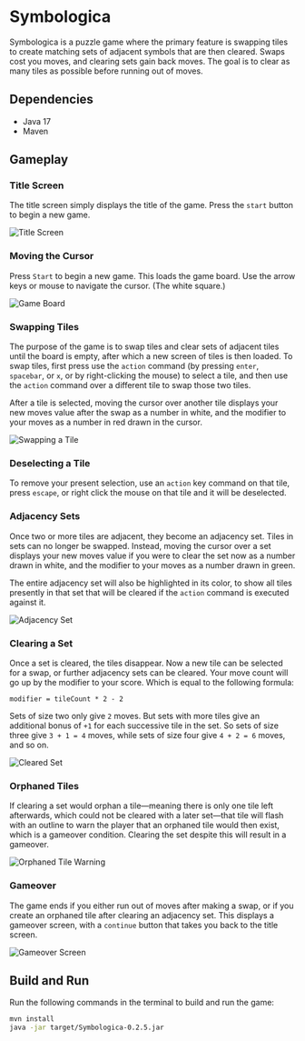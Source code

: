 # Symbologica

Symbologica is a puzzle game where the primary feature is swapping tiles to create matching sets of adjacent symbols that are then cleared. Swaps cost you moves, and clearing sets gain back moves. The goal is to clear as many tiles as possible before running out of moves.

## Dependencies

- Java 17
- Maven

## Gameplay

### Title Screen

The title screen simply displays the title of the game. Press the `start` button to begin a new game. 

![Title Screen](img/Symbologica_01-Title_Screen.png)


### Moving the Cursor

Press `Start` to begin a new game. This loads the game board. Use the arrow keys or mouse to navigate the cursor. (The white square.)

![Game Board](img/Symbologica_02-Game_Board.png)

### Swapping Tiles

The purpose of the game is to swap tiles and clear sets of adjacent tiles until the board is empty, after which a new screen of tiles is then loaded. To swap tiles, first press use the `action` command (by pressing `enter`, `spacebar`, or `x`, or by right-clicking the mouse) to select a tile, and then use the `action` command over a different tile to swap those two tiles.

After a tile is selected, moving the cursor over another tile displays your new moves value after the swap as a number in white, and the modifier to your moves as a number in red drawn in the cursor.


![Swapping a Tile](img/Symbologica_03-Swap_Target.png)

### Deselecting a Tile

To remove your present selection, use an `action` key command on that tile, press `escape`, or right click the mouse on that tile and it will be deselected.

### Adjacency Sets

Once two or more tiles are adjacent, they become an adjacency set. Tiles in sets can no longer be swapped. Instead, moving the cursor over a set displays your new moves value if you were to clear the set now as a number drawn in white, and the modifier to your moves as a number drawn in green.

The entire adjacency set will also be highlighted in its color, to show all tiles presently in that set that will be cleared if the `action` command is executed against it.

![Adjacency Set](img/Symbologica_04-Adjacency_Set.png)

### Clearing a Set

Once a set is cleared, the tiles disappear. Now a new tile can be selected for a swap, or further adjacency sets can be cleared. Your move count will go up by the modifier to your score. Which is equal to the following formula:

`modifier = tileCount * 2 - 2`

Sets of size two only give `2` moves. But sets with more tiles give an additional bonus of `+1` for each successive tile in the set. So sets of size three give `3 + 1 = 4` moves, while sets of size four give `4 + 2 = 6` moves, and so on.

![Cleared Set](img/Symbologica_05-Cleared_Set.png)

### Orphaned Tiles

If clearing a set would orphan a tile—meaning there is only one tile left afterwards, which could not be cleared with a later set—that tile will flash with an outline to warn the player that an orphaned tile would then exist, which is a gameover condition. Clearing the set despite this will result in a gameover.

![Orphaned Tile Warning](img/Symbologica_06-Orphaned_Tile_Warning.png)

### Gameover

The game ends if you either run out of moves after making a swap, or if you create an orphaned tile after clearing an adjacency set. This displays a gameover screen, with a `continue` button that takes you back to the title screen.

![Gameover Screen](img/Symbologica_07-Gameover_Screen.png)

## Build and Run

Run the following commands in the terminal to build and run the game:

```zsh
mvn install
java -jar target/Symbologica-0.2.5.jar
```
